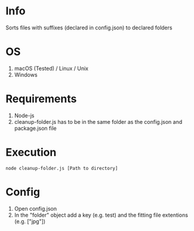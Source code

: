 # Info
Sorts files with suffixes (declared in config.json) to declared folders

# OS
1. macOS (Tested) / Linux / Unix
2. Windows

# Requirements

1. Node-js
2. cleanup-folder.js has to be in the same folder as the config.json and package.json file
# Execution

```
node cleanup-folder.js [Path to directory]
```

# Config
1. Open config.json
2. In the "folder" object add a key (e.g. test) and the fitting file extentions (e.g. ["jpg"]) 